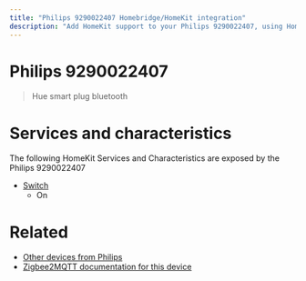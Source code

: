 ```yaml
---
title: "Philips 9290022407 Homebridge/HomeKit integration"
description: "Add HomeKit support to your Philips 9290022407, using Homebridge, Zigbee2MQTT and homebridge-z2m."
---
```

<!---
This file has been GENERATED using src/docgen/docgen.ts
DO NOT EDIT THIS FILE MANUALLY!
-->
# Philips 9290022407
> Hue smart plug bluetooth


# Services and characteristics
The following HomeKit Services and Characteristics are exposed by
the Philips 9290022407

* [Switch](../../switch.md)
  * On


# Related
* [Other devices from Philips](../index.md#philips)
* [Zigbee2MQTT documentation for this device](https://www.zigbee2mqtt.io/devices/9290022407.html)